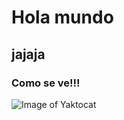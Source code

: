 # Hola mundo
## jajaja

### Como se ve!!!

![Image of Yaktocat](https://octodex.github.com/images/yaktocat.png)